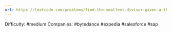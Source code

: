 ```yaml
---
url: https://leetcode.com/problems/find-the-smallest-divisor-given-a-threshold
---
```


Difficulty: #medium
Companies: #bytedance #expedia #salesforce #sap